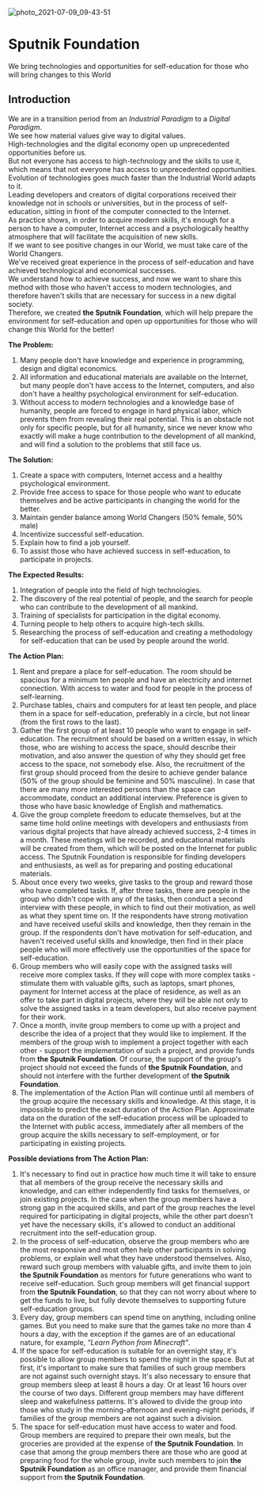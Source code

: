 ![photo_2021-07-09_09-43-51](https://user-images.githubusercontent.com/38581319/125042498-3133dd00-e09a-11eb-9726-3c4daed58537.jpg)

# Sputnik Foundation
We bring technologies and opportunities for self-education for those who will bring changes to this World

## Introduction
We are in a transition period from an *Industrial Paradigm* to a *Digital Paradigm*. <br />
We see how material values give way to digital values. <br />
High-technologies and the digital economy open up unprecedented opportunities before us. <br />
But not everyone has access to high-technology and the skills to use it, which means that not everyone has access to unprecedented opportunities. <br />
Evolution of technologies goes much faster than the Industrial World adapts to it. <br />
Leading developers and creators of digital corporations received their knowledge not in schools or universities, but in the process of self-education, sitting in front of the computer connected to the Internet. <br />
As practice shows, in order to acquire modern skills, it's enough for a person to have a computer, Internet access and a psychologically healthy atmosphere that will facilitate the acquisition of new skills. <br />
If we want to see positive changes in our World, we must take care of the World Changers. <br />
We've received great experience in the process of self-education and have achieved technological and economical successes. <br />
We understand how to achieve success, and now we want to share this method with those who haven't access to modern technologies, and therefore haven't skills that are necessary for success in a new digital society. <br />
Therefore, we created **the Sputnik Foundation**, which will help prepare the environment for self-education and open up opportunities for those who will change this World for the better! <br />

**The Problem:** <br />
1. Many people don't have knowledge and experience in programming, design and digital economics.
2. All information and educational materials are available on the Internet, but many people don't have access to the Internet, computers, and also don't have a healthy psychological environment for self-education.
3. Without access to modern technologies and a knowledge base of humanity, people are forced to engage in hard physical labor, which prevents them from revealing their real potential. This is an obstacle not only for specific people, but for all humanity, since we never know who exactly will make a huge contribution to the development of all mankind, and will find a solution to the problems that still face us.

**The Solution:** <br />
1. Create a space with computers, Internet access and a healthy psychological environment.
2. Provide free access to space for those people who want to educate themselves and be active participants in changing the world for the better.
3. Maintain gender balance among World Changers (50% female, 50% male)
4. Incentivize successful self-education.
5. Explain how to find a job yourself.
6. To assist those who have achieved success in self-education, to participate in projects.

**The Expected Results:** <br />
1. Integration of people into the field of high technologies.
2. The discovery of the real potential of people, and the search for people who can contribute to the development of all mankind.
3. Training of specialists for participation in the digital economy.
4. Turning people to help others to acquire high-tech skills.
5. Researching the process of self-education and creating a methodology for self-education that can be used by people around the world.

**The Action Plan:**
1. Rent and prepare a place for self-education. The room should be spacious for a minimum ten people and have an electricity and internet connection. With access to water and food for people in the process of self-learning.
2. Purchase tables, chairs and computers for at least ten people, and place them in a space for self-education, preferably in a circle, but not linear (from the first rows to the last).
3. Gather the first group of at least 10 people who want to engage in self-education. The recruitment should be based on a written essay, in which those, who are wishing to access the space, should describe their motivation, and also answer the question of why they should get free access to the space, not somebody else. Also, the recruitment of the first group should proceed from the desire to achieve gender balance (50% of the group should be feminine and 50% masculine). In case that there are many more interested persons than the space can accommodate, conduct an additional interview. Preference is given to those who have basic knowledge of English and mathematics.
4. Give the group complete freedom to educate themselves, but at the same time hold online meetings with developers and enthusiasts from various digital projects that have already achieved success, 2-4 times in a month. These meetings will be recorded, and educational materials will be created from them, which will be posted on the Internet for public access. The Sputnik Foundation is responsible for finding developers and enthusiasts, as well as for preparing and posting educational materials.
5. About once every two weeks, give tasks to the group and reward those who have completed tasks. If, after three tasks, there are people in the group who didn't cope with any of the tasks, then conduct a second interview with these people, in which to find out their motivation, as well as what they spent time on. If the respondents have strong motivation and have received useful skills and knowledge, then they remain in the group. If the respondents don't have motivation for self-education, and haven't received useful skills and knowledge, then find in their place people who will more effectively use the opportunities of the space for self-education.
6. Group members who will easily cope with the assigned tasks will receive more complex tasks. If they will cope with more complex tasks - stimulate them with valuable gifts, such as laptops, smart phones, payment for Internet access at the place of residence, as well as an offer to take part in digital projects, where they will be able not only to solve the assigned tasks in a team developers, but also receive payment for their work.
7. Once a month, invite group members to come up with a project and describe the idea of a project that they would like to implement. If the members of the group wish to implement a project together with each other - support the implementation of such a project, and provide funds from **the Sputnik Foundation**. Of course, the support of the group's project should not exceed the funds of **the Sputnik Foundation**, and should not interfere with the further development of **the Sputnik Foundation**.
8. The implementation of the Action Plan will continue until all members of the group acquire the necessary skills and knowledge. At this stage, it is impossible to predict the exact duration of the Action Plan. Approximate data on the duration of the self-education process will be uploaded to the Internet with public access, immediately after all members of the group acquire the skills necessary to self-employment, or for participating in existing projects.

**Possible deviations from The Action Plan:**
1. It's necessary to find out in practice how much time it will take to ensure that all members of the group receive the necessary skills and knowledge, and can either independently find tasks for themselves, or join existing projects. In the case when the group members have a strong gap in the acquired skills, and part of the group reaches the level required for participating in digital projects, while the other part doesn't yet have the necessary skills, it's allowed to conduct an additional recruitment into the self-education group.
2. In the process of self-education, observe the group members who are the most responsive and most often help other participants in solving problems, or explain well what they have understood themselves. Also, reward such group members with valuable gifts, and invite them to join **the Sputnik Foundation** as mentors for future generations who want to receive self-education. Such group members will get financial support from **the Sputnik Foundation**, so that they can not worry about where to get the funds to live, but fully devote themselves to supporting future self-education groups.
3. Every day, group members can spend time on anything, including online games. But you need to make sure that the games take no more than 4 hours a day, with the exception if the games are of an educational nature, for example, *"Learn Python from Minecraft"*.
4. If the space for self-education is suitable for an overnight stay, it's possible to allow group members to spend the night in the space. But at first, it's important to make sure that families of such group members are not against such overnight stays. It's also necessary to ensure that group members sleep at least 8 hours a day. Or at least 16 hours over the course of two days. Different group members may have different sleep and wakefulness patterns. It's allowed to divide the group into those who study in the morning-afternoon and evening-night periods, if families of the group members are not against such a division.
5. The space for self-education must have access to water and food. Group members are required to prepare their own meals, but the groceries are provided at the expense of **the Sputnik Foundation**. In case that among the group members there are those who are good at preparing food for the whole group, invite such members to join **the Sputnik Foundation** as an office manager, and provide them financial support from **the Sputnik Foundation**.
